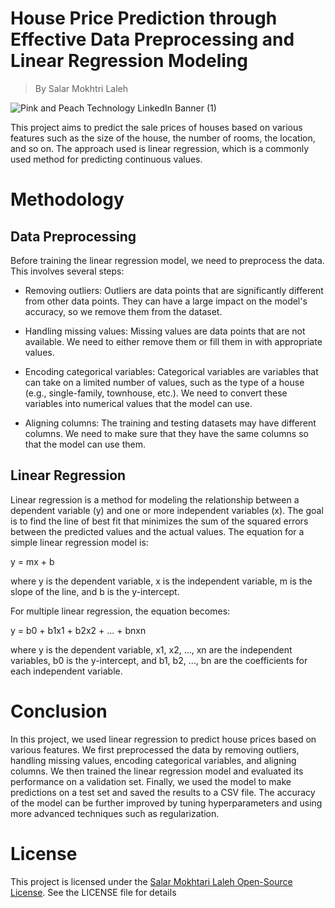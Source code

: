 # House Price Prediction through Effective Data Preprocessing and Linear Regression Modeling
> By Salar Mokhtri Laleh


![Pink and Peach Technology LinkedIn Banner (1)](https://github.com/salarMokhtariL/House-Price-Prediction-Regression-Modeling/assets/75142232/179767ec-0a44-4fc9-b683-b2883fd8cb04)

This project aims to predict the sale prices of houses based on various features such as the size of the house, the number of rooms, the location, and so on. The approach used is linear regression, which is a commonly used method for predicting continuous values.

# Methodology
## Data Preprocessing
Before training the linear regression model, we need to preprocess the data. This involves several steps:

  * Removing outliers: Outliers are data points that are significantly different from other data points. They can have a large impact on the model's accuracy, so we remove them from the dataset.

  * Handling missing values: Missing values are data points that are not available. We need to either remove them or fill them in with appropriate values.

  * Encoding categorical variables: Categorical variables are variables that can take on a limited number of values, such as the type of a house (e.g., single-family, townhouse, etc.). We need to convert these variables into numerical values that the model can use.

  * Aligning columns: The training and testing datasets may have different columns. We need to make sure that they have the same columns so that the model can use them.
  
 ## Linear Regression
 Linear regression is a method for modeling the relationship between a dependent variable (y) and one or more independent variables (x). The goal is to find the line of best fit that minimizes the sum of the squared errors between the predicted values and the actual values. The equation for a simple linear regression model is:
 
 y = mx + b

where y is the dependent variable, x is the independent variable, m is the slope of the line, and b is the y-intercept.

For multiple linear regression, the equation becomes:

y = b0 + b1x1 + b2x2 + ... + bnxn

where y is the dependent variable, x1, x2, ..., xn are the independent variables, b0 is the y-intercept, and b1, b2, ..., bn are the coefficients for each independent variable.

# Conclusion
In this project, we used linear regression to predict house prices based on various features. We first preprocessed the data by removing outliers, handling missing values, encoding categorical variables, and aligning columns. We then trained the linear regression model and evaluated its performance on a validation set. Finally, we used the model to make predictions on a test set and saved the results to a CSV file. The accuracy of the model can be further improved by tuning hyperparameters and using more advanced techniques such as regularization.


# License
This project is licensed under the [Salar Mokhtari Laleh Open-Source License](https://github.com/salarMokhtariL/Salar-Mokhtari-Laleh-License). See the LICENSE file for details



